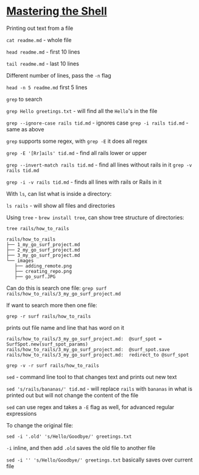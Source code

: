 # [Mastering the Shell](https://thoughtbot.com/upcase/mastering-the-shell)

Printing out text from a file

`cat readme.md` - whole file

`head readme.md` - first 10 lines

`tail readme.md` - last 10 lines

Different number of lines, pass the `-n` flag

`head -n 5 readme.md` first 5 lines


`grep` to search

`grep Hello greetings.txt` - will find all the `Hello`'s in the file

`grep --ignore-case rails tid.md` - ignores case
`grep -i rails tid.md` - same as above

`grep` supports some regex, with `grep -E` it does all regex

`grep -E '[Rr]ails' tid.md` - find all rails lower or upper

`grep --invert-match rails tid.md` - find all lines without rails in it
`grep -v rails tid.md`

`grep -i -v rails tid.md` - finds all lines with rails or Rails in it


 With `ls`, can list what is inside a directory:

 `ls rails` - will show all files and directories

 Using `tree` - `brew install tree`, can show tree structure of directories:

 `tree rails/how_to_rails`

 ```
 rails/how_to_rails
├── 1_my_go_surf_project.md
├── 2_my_go_surf_project.md
├── 3_my_go_surf_project.md
└── images
    ├── adding_remote.png
    ├── creating_repo.png
    ├── go_surf.JPG
```

 Can do this is search one file:
 `grep surf rails/how_to_rails/3_my_go_surf_project.md`

If want to search more then one file:

`grep -r surf rails/how_to_rails`

prints out file name and line that has word on it

```
rails/how_to_rails/3_my_go_surf_project.md:  @surf_spot = SurfSpot.new(surf_spot_params)
rails/how_to_rails/3_my_go_surf_project.md:  @surf_spot.save
rails/how_to_rails/3_my_go_surf_project.md:  redirect_to @surf_spot
```

`grep -v -r surf rails/how_to_rails`


`sed` - command line tool to that changes text and prints out new text

`sed 's/rails/bananas/' tid.md` - will replace `rails` with `bananas` in what is printed out but will not change the content of the file

`sed` can use regex and takes a `-E` flag as well, for advanced regular expressions

To change the original file:

`sed -i '.old' 's/Hello/Goodbye/' greetings.txt`

`-i` inline, and then add `.old` saves the old file to another file

`sed -i '' 's/Hello/Goodbye/' greetings.txt` basically saves over current file
